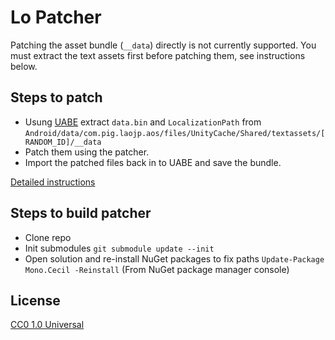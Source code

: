 # Lo Patcher

Patching the asset bundle (`__data`) directly is not currently supported. You must extract the text assets first before patching them, see instructions below.

## Steps to patch

 * Usung [UABE](https://github.com/DerPopo/UABE/releases/) extract `data.bin` and `LocalizationPath` from `Android/data/com.pig.laojp.aos/files/UnityCache/Shared/textassets/[RANDOM_ID]/__data`
 * Patch them using the patcher.
 * Import the patched files back in to UABE and save the bundle.
 
[Detailed instructions](.docs/applying-patch.md)

## Steps to build patcher

 * Clone repo
 * Init submodules `git submodule update --init`
 * Open solution and re-install NuGet packages to fix paths `Update-Package Mono.Cecil -Reinstall` (From NuGet package manager console)

## License

[CC0 1.0 Universal](LICENSE.md)
